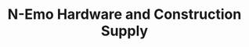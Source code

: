 ---
title: "N-Emo Hardware and Construction Supply"
url: /davao-city/n-emo-hardware-and-construction-supply/
shop: hardware
---